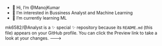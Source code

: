 - 👋 Hi, I’m @ManojKumar
- 👀 I’m interested in Bussiness Analyst and Machine Learning
- 🌱 I’m currently learning ML

mk6582/@Analyst is a ✨ special ✨ repository because its `README.md` (this file) appears on your GitHub profile.
You can click the Preview link to take a look at your changes.
--->
